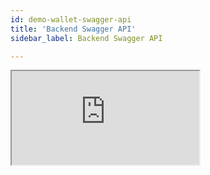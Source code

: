 ```yaml
---
id: demo-wallet-swagger-api
title: 'Backend Swagger API'
sidebar_label: Backend Swagger API 

---
```



<iframe src="https://demo-wallet.libra.org/api/apidocs"></iframe>
